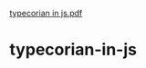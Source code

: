 [typecorian in js.pdf](https://github.com/ms0208/typecorian-in-js/files/10832011/typecorian.in.js.pdf)
# typecorian-in-js
